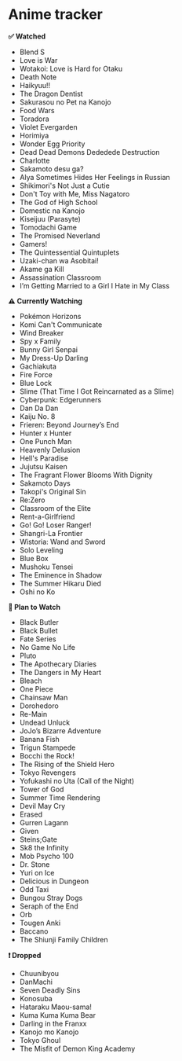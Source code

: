 # Anime tracker

**✅ Watched**

- Blend S  
- Love is War  
- Wotakoi: Love is Hard for Otaku  
- Death Note  
- Haikyuu!!  
- The Dragon Dentist  
- Sakurasou no Pet na Kanojo  
- Food Wars  
- Toradora  
- Violet Evergarden  
- Horimiya  
- Wonder Egg Priority  
- Dead Dead Demons Dededede Destruction  
- Charlotte  
- Sakamoto desu ga?  
- Alya Sometimes Hides Her Feelings in Russian  
- Shikimori's Not Just a Cutie  
- Don't Toy with Me, Miss Nagatoro  
- The God of High School  
- Domestic na Kanojo  
- Kiseijuu (Parasyte)  
- Tomodachi Game  
- The Promised Neverland  
- Gamers!  
- The Quintessential Quintuplets  
- Uzaki-chan wa Asobitai!  
- Akame ga Kill  
- Assassination Classroom  
- I’m Getting Married to a Girl I Hate in My Class  

**⚠️ Currently Watching**

- Pokémon Horizons  
- Komi Can't Communicate  
- Wind Breaker  
- Spy x Family  
- Bunny Girl Senpai  
- My Dress-Up Darling  
- Gachiakuta  
- Fire Force  
- Blue Lock  
- Slime (That Time I Got Reincarnated as a Slime)  
- Cyberpunk: Edgerunners  
- Dan Da Dan  
- Kaiju No. 8  
- Frieren: Beyond Journey’s End  
- Hunter x Hunter  
- One Punch Man  
- Heavenly Delusion  
- Hell's Paradise  
- Jujutsu Kaisen  
- The Fragrant Flower Blooms With Dignity  
- Sakamoto Days  
- Takopi's Original Sin  
- Re:Zero  
- Classroom of the Elite  
- Rent-a-Girlfriend  
- Go! Go! Loser Ranger!  
- Shangri-La Frontier  
- Wistoria: Wand and Sword  
- Solo Leveling  
- Blue Box  
- Mushoku Tensei  
- The Eminence in Shadow  
- The Summer Hikaru Died  
- Oshi no Ko  

**📌 Plan to Watch**

- Black Butler  
- Black Bullet  
- Fate Series  
- No Game No Life  
- Pluto  
- The Apothecary Diaries  
- The Dangers in My Heart  
- Bleach  
- One Piece  
- Chainsaw Man  
- Dorohedoro  
- Re-Main  
- Undead Unluck  
- JoJo’s Bizarre Adventure  
- Banana Fish  
- Trigun Stampede  
- Bocchi the Rock!  
- The Rising of the Shield Hero  
- Tokyo Revengers  
- Yofukashi no Uta (Call of the Night)  
- Tower of God  
- Summer Time Rendering  
- Devil May Cry  
- Erased  
- Gurren Lagann  
- Given  
- Steins;Gate  
- Sk8 the Infinity  
- Mob Psycho 100  
- Dr. Stone  
- Yuri on Ice  
- Delicious in Dungeon  
- Odd Taxi  
- Bungou Stray Dogs  
- Seraph of the End  
- Orb  
- Tougen Anki  
- Baccano  
- The Shiunji Family Children  

**❗ Dropped**

- Chuunibyou  
- DanMachi  
- Seven Deadly Sins  
- Konosuba  
- Hataraku Maou-sama!  
- Kuma Kuma Kuma Bear  
- Darling in the Franxx  
- Kanojo mo Kanojo  
- Tokyo Ghoul  
- The Misfit of Demon King Academy  


